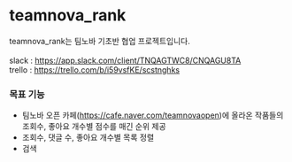 # teamnova_rank
teamnova_rank는 팀노바 기초반 협업 프로젝트입니다.<br><br>
slack : <https://app.slack.com/client/TNQAGTWC8/CNQAGU8TA> <br>
trello : <https://trello.com/b/i59vsfKE/scstnghks>

### 목표 기능
* 팀노바 오픈 카페(<https://cafe.naver.com/teamnovaopen>)에 올라온 작품들의 조회수, 좋아요 개수별 점수를 매긴 순위 제공
* 조회수, 댓글 수, 좋아요 개수별 목록 정렬
* 검색





